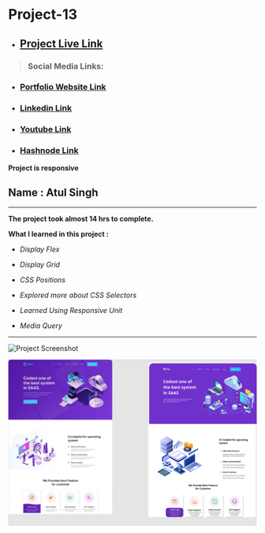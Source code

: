 # Project-13

- ## [Project Live Link](https://ineuron-live-class-projrct-13.netlify.app/ "Netlify")
> ### Social Media Links:

- ### [Portfolio Website Link](https://www.findcoder.io/u/atulsinghatul)
- ### [Linkedin Link](https://www.linkedin.com/in/atul-singh-082529249/)
- ### [Youtube Link](https://www.youtube.com/channel/UCBNc9Vs9mAFxnAKjzWRqDFQ)
- ### [Hashnode Link](https://atulsinghatul.hashnode.dev/)

**Project is responsive**

## Name : Atul Singh

---

**The project took almost 14 hrs to complete.**

**What I learned in this project :**

- _Display Flex_
- _Display Grid_

- _CSS Positions_
- _Explored more about CSS Selectors_
- _Learned Using Responsive Unit_
- _Media Query_

---

![Project Screenshot](https://img.shields.io/badge/LiveClass-Project--13-green)

![LCO](./13.png)
